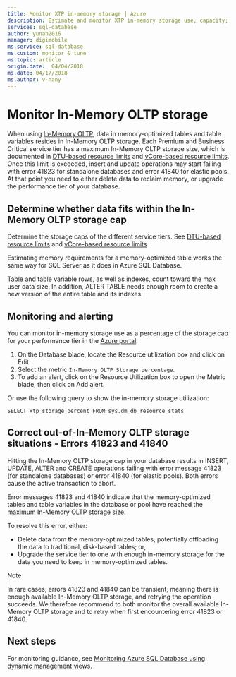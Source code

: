 ```yaml
---
title: Monitor XTP in-memory storage | Azure
description: Estimate and monitor XTP in-memory storage use, capacity; resolve capacity error 41823
services: sql-database
author: yunan2016
manager: digimobile
ms.service: sql-database
ms.custom: monitor & tune
ms.topic: article
origin.date:  04/04/2018
ms.date: 04/17/2018
ms.author: v-nany
---
```

# Monitor In-Memory OLTP storage
When using [In-Memory OLTP](sql-database-in-memory.md), data in memory-optimized tables and table variables resides in In-Memory OLTP storage. Each Premium and Business Critical service tier has a maximum In-Memory OLTP storage size, which is documented in [DTU-based resource limits](sql-database-dtu-resource-limits.md) and [vCore-based resource limits](sql-database-vcore-resource-limits.md). Once this limit is exceeded, insert and update operations may start failing with error 41823 for standalone databases and error 41840 for elastic pools. At that point you need to either delete data to reclaim memory, or upgrade the performance tier of your database.

## Determine whether data fits within the In-Memory OLTP storage cap
Determine the storage caps of the different service tiers. See [DTU-based resource limits](sql-database-dtu-resource-limits.md) and [vCore-based resource limits](sql-database-vcore-resource-limits.md).

Estimating memory requirements for a memory-optimized table works the same way for SQL Server as it does in Azure SQL Database.

Table and table variable rows, as well as indexes, count toward the max user data size. In addition, ALTER TABLE needs enough room to create a new version of the entire table and its indexes.

## Monitoring and alerting
You can monitor in-memory storage use as a percentage of the storage cap for your performance tier in the [Azure portal](https://portal.azure.cn/): 

1. On the Database blade, locate the Resource utilization box and click on Edit.
2. Select the metric `In-Memory OLTP Storage percentage`.
3. To add an alert, click on the Resource Utilization box to open the Metric blade, then click on Add alert.

Or use the following query to show the in-memory storage utilization:

    SELECT xtp_storage_percent FROM sys.dm_db_resource_stats


## Correct out-of-In-Memory OLTP storage situations - Errors 41823 and 41840
Hitting the In-Memory OLTP storage cap in your database results in INSERT, UPDATE, ALTER and CREATE operations failing with error message 41823 (for standalone databases) or error 41840 (for elastic pools). Both errors cause the active transaction to abort.

Error messages 41823 and 41840 indicate that the memory-optimized tables and table variables in the database or pool have reached the maximum In-Memory OLTP storage size.

To resolve this error, either:

* Delete data from the memory-optimized tables, potentially offloading the data to traditional, disk-based tables; or,
* Upgrade the service tier to one with enough in-memory storage for the data you need to keep in memory-optimized tables.

> [!NOTE] 
> In rare cases, errors 41823 and 41840 can be transient, meaning there is enough available In-Memory OLTP storage, and retrying the operation succeeds. We therefore recommend to both monitor the overall available In-Memory OLTP storage and to retry when first encountering error 41823 or 41840. 

## Next steps
For monitoring guidance, see [Monitoring Azure SQL Database using dynamic management views](sql-database-monitoring-with-dmvs.md).
<!--Update_Description: update links-->